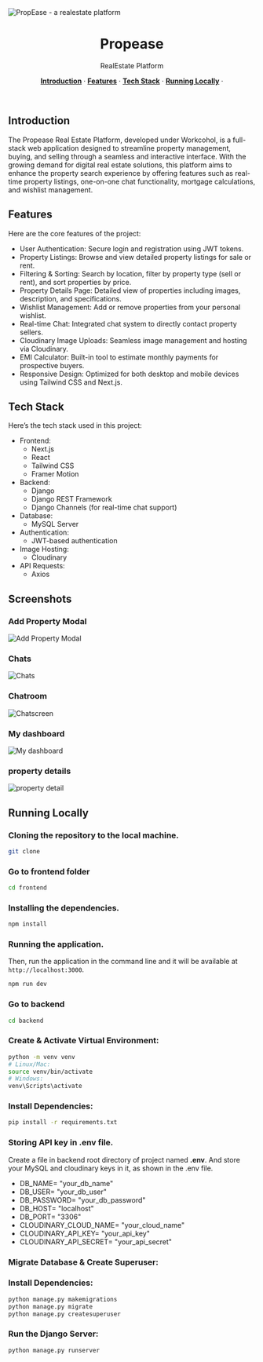 <img alt="PropEase - a realestate platform" src="/frontend/public/homepage2.png">

<h1 align="center">Propease</h1>

<p align="center">
    RealEstate Platform
</p>


<p align="center">
  <a href="#introduction"><strong>Introduction</strong></a> ·
  <a href="#features"><strong>Features</strong></a> ·
  <a href="#tech-stack"><strong>Tech Stack</strong></a> ·
  <a href="#running-locally"><strong>Running Locally</strong></a> ·
</p>
<br/>

## Introduction

The Propease Real Estate Platform, developed under Workcohol, is a full-stack web application designed to streamline property management, buying, and selling through a seamless and interactive interface. With the growing demand for digital real estate solutions, this platform aims to enhance the property search experience by offering features such as real-time property listings, one-on-one chat functionality, mortgage calculations, and wishlist management.

## Features

Here are the core features of the project:

- User Authentication: Secure login and registration using JWT tokens.  
- Property Listings: Browse and view detailed property listings for sale or rent.  
- Filtering & Sorting: Search by location, filter by property type (sell or rent), and sort properties by price.  
- Property Details Page: Detailed view of properties including images, description, and specifications.  
- Wishlist Management: Add or remove properties from your personal wishlist.  
- Real-time Chat: Integrated chat system to directly contact property sellers.  
- Cloudinary Image Uploads: Seamless image management and hosting via Cloudinary.  
- EMI Calculator: Built-in tool to estimate monthly payments for prospective buyers.  
- Responsive Design: Optimized for both desktop and mobile devices using Tailwind CSS and Next.js.

## Tech Stack

Here’s the tech stack used in this project:

- Frontend:
  - Next.js  
  - React  
  - Tailwind CSS  
  - Framer Motion  
- Backend: 
  - Django  
  - Django REST Framework  
  - Django Channels (for real-time chat support)  
- Database: 
  - MySQL Server  
- Authentication:  
  - JWT-based authentication  
- Image Hosting:
  - Cloudinary  
- API Requests:  
  - Axios  

## Screenshots

### Add Property Modal

<img alt="Add Property Modal" src="/frontend/public/addproperty.png">

### Chats

<img alt="Chats" src="/frontend/public/chats.png">

### Chatroom

<img alt="Chatscreen" src="/frontend/public/chatroom.png">

### My dashboard

<img alt="My dashboard" src="/frontend/public/dashboard.png">

### property details

<img alt="property detail" src="/frontend/public/propertydetails.png">


## Running Locally

### Cloning the repository to the local machine.

```bash
git clone
```

### Go to frontend folder

```bash
cd frontend
```

### Installing the dependencies.

```bash
npm install
```

### Running the application.

Then, run the application in the command line and it will be available at `http://localhost:3000`.

```bash
npm run dev
```

### Go to backend

```bash
cd backend
```
### Create & Activate Virtual Environment:
```bash
python -m venv venv
# Linux/Mac:
source venv/bin/activate
# Windows:
venv\Scripts\activate
```
### Install Dependencies:
```bash
pip install -r requirements.txt
```

### Storing API key in .env file.

Create a file in backend root directory of project named **.env**. And store your MySQL and cloudinary keys in it, as shown in the .env file.
- DB_NAME= "your_db_name"
- DB_USER= "your_db_user"
- DB_PASSWORD= "your_db_password"
- DB_HOST= "localhost"
- DB_PORT= "3306"
- CLOUDINARY_CLOUD_NAME= "your_cloud_name"
- CLOUDINARY_API_KEY= "your_api_key"
- CLOUDINARY_API_SECRET= "your_api_secret"

### Migrate Database & Create Superuser:
### Install Dependencies:
```bash
python manage.py makemigrations
python manage.py migrate
python manage.py createsuperuser
```

### Run the Django Server:
```bash
python manage.py runserver
```



